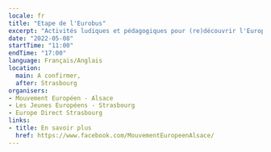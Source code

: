 ```yaml
---
locale: fr
title: "Etape de l'Eurobus"
excerpt: "Activités ludiques et pédagogiques pour (re)découvrir l'Europe à tout âge."
date: "2022-05-08"
startTime: "11:00"
endTime: "17:00"
language: Français/Anglais
location:
  main: A confirmer,
  after: Strasbourg
organisers:
- Mouvement Européen - Alsace
- Les Jeunes Européens - Strasbourg
- Europe Direct Strasbourg
links:
- title: En savoir plus
  href: https://www.facebook.com/MouvementEuropeenAlsace/
---
```

